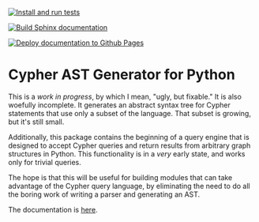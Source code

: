 [![Install and run tests](https://github.com/zacernst/pycypher/actions/workflows/makefile.yml/badge.svg)](https://github.com/zacernst/pycypher/actions/workflows/makefile.yml)

[![Build Sphinx documentation](https://github.com/zacernst/pycypher/actions/workflows/docs.yml/badge.svg)](https://github.com/zacernst/pycypher/actions/workflows/docs.yml)

[![Deploy documentation to Github Pages](https://github.com/zacernst/pycypher/actions/workflows/pages/pages-build-deployment/badge.svg)](https://github.com/zacernst/pycypher/actions/workflows/pages/pages-build-deployment)

# Cypher AST Generator for Python

This is a *work in progress*, by which I mean, "ugly, but fixable." It is also woefully incomplete. It generates an abstract syntax tree for Cypher statements that use only a subset of the language. That subset is growing, but it's still small.

Additionally, this package contains the beginning of a query engine that is designed to accept Cypher queries and return results from arbitrary graph structures in Python. This functionality is in a _very_ early state, and works only for trivial queries.

The hope is that this will be useful for building modules that can take advantage of the Cypher query language, by eliminating the need to do all the boring work of writing a parser and generating an AST.

The documentation is [here](https://zacernst.github.io/pycypher/).